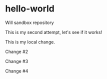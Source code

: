 # hello-world
Will sandbox repository

This is my second attempt, let's see if it works!

This is my local change. 

Change #2

Change #3

Change #4
